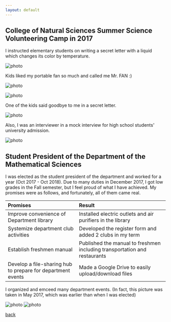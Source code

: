 ```yaml
---
layout: default
---
```


## College of Natural Sciences Summer Science Volunteering Camp in 2017
I instructed elementary students on writing a secret letter with a liquid which changes its color by temperature.

![photo](./photos/volun.jpg)

Kids liked my portable fan so much and called me Mr. FAN :)

![photo](./photos/fan1.jpg)

![photo](./photos/fan2.jpg)

One of the kids said goodbye to me in a secret letter.

![photo](./photos/volun3.jpg)

Also, I was an interviewer in a mock interview for high school students' university admission.

![photo](./photos/inter.jpg)

## Student President of the Department of the Mathematical Sciences
I was elected as the student president of the department and worked for a year (Oct 2017 - Oct 2018).
Due to many duties in December 2017, I got low grades in the Fall semester, but I feel proud of what I have achieved.
My promises were as follows, and fortunately, all of them came real.

| Promises                      | Result                        |
|:------------------------------|:------------------------------|
| Improve convenience of Department library | Installed electric outlets and air purifiers in the library |
| Systemize department club activities | Developed the register form and added 2 clubs in my term |
| Establish freshmen manual | Published the manual to freshmen including transportation and restaurants |
| Develop a file-sharing hub to prepare for department events | Made a Google Drive to easily upload/download files |

I organized and emceed many department events. (In fact, this picture was taken in May 2017, which was earlier than when I was elected)

![photo](./photos/me1.jpg)
![photo](./photos/me2.jpg)


[back](./)
